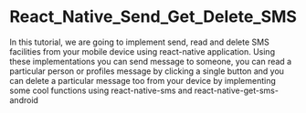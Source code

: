 # React_Native_Send_Get_Delete_SMS
In this tutorial, we are going to implement send, read and delete SMS facilities from your mobile device using react-native application. Using these implementations you can send message to someone, you can read a particular person or profiles message by clicking a single button and you can delete a particular message too from your device by implementing some cool functions using react-native-sms and react-native-get-sms-android
